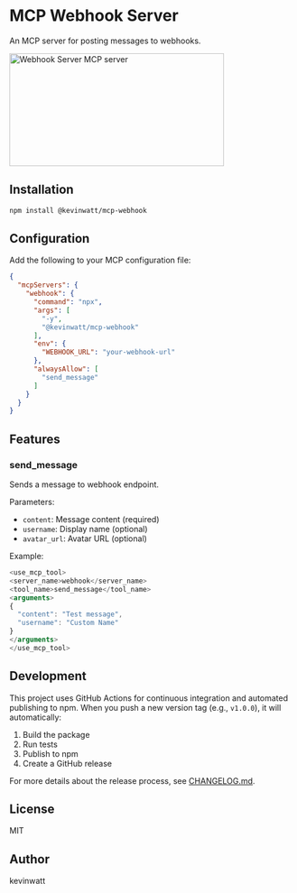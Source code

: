 # MCP Webhook Server

An MCP server for posting messages to webhooks.

<a href="https://glama.ai/mcp/servers/ijmd1ia5zg"><img width="380" height="200" src="https://glama.ai/mcp/servers/ijmd1ia5zg/badge" alt="Webhook Server MCP server" /></a>

## Installation

```bash
npm install @kevinwatt/mcp-webhook
```

## Configuration

Add the following to your MCP configuration file:

```json
{
  "mcpServers": {
    "webhook": {
      "command": "npx",
      "args": [
        "-y",
        "@kevinwatt/mcp-webhook"
      ],
      "env": {
        "WEBHOOK_URL": "your-webhook-url"
      },
      "alwaysAllow": [
        "send_message"
      ]
    }
  }
}
```

## Features

### send_message

Sends a message to webhook endpoint.

Parameters:
- `content`: Message content (required)
- `username`: Display name (optional)
- `avatar_url`: Avatar URL (optional)

Example:
```typescript
<use_mcp_tool>
<server_name>webhook</server_name>
<tool_name>send_message</tool_name>
<arguments>
{
  "content": "Test message",
  "username": "Custom Name"
}
</arguments>
</use_mcp_tool>
```

## Development

This project uses GitHub Actions for continuous integration and automated publishing to npm. When you push a new version tag (e.g., `v1.0.0`), it will automatically:

1. Build the package
2. Run tests
3. Publish to npm
4. Create a GitHub release

For more details about the release process, see [CHANGELOG.md](./CHANGELOG.md).

## License

MIT

## Author

kevinwatt
